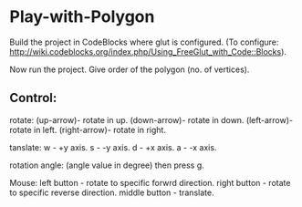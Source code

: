 # Play-with-Polygon

Build the project in CodeBlocks where glut is configured.
(To configure: http://wiki.codeblocks.org/index.php/Using_FreeGlut_with_Code::Blocks).

Now run the project. Give order of the polygon (no. of vertices).

Control:
---------------------------------------
rotate:
(up-arrow)- rotate in up. 
(down-arrow)- rotate in down.
(left-arrow)- rotate in left.
(right-arrow)- rotate in right.

tanslate:
w - +y axis.
s - -y axis.
d - +x axis.
a - -x axis.

rotation angle:
(angle value in degree) then press g.

Mouse:
left button - rotate to specific forwrd direction.
right button - rotate to specific reverse direction.
middle button - translate.

